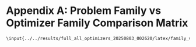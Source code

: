 # Appendix A: Problem Family vs Optimizer Family Comparison Matrix

```{=latex}
\input{../../results/full_all_optimizers_20250803_002620/latex/family_vs_family_matrix.tex}
```